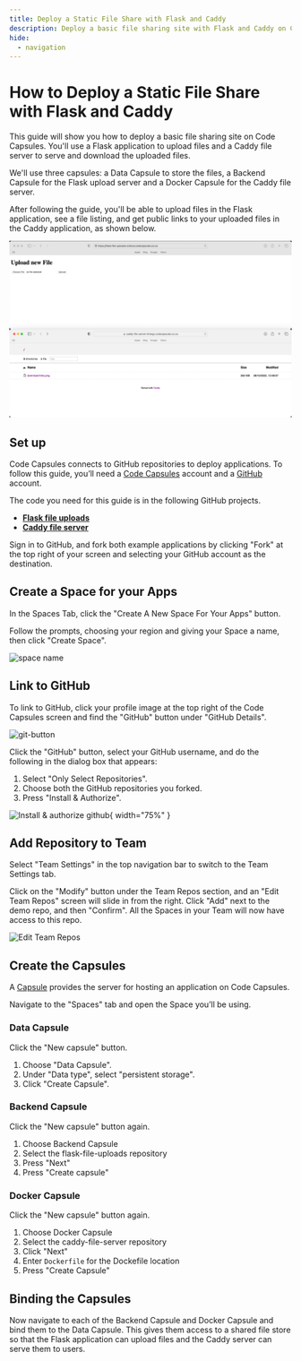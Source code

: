 ```yaml
---
title: Deploy a Static File Share with Flask and Caddy
description: Deploy a basic file sharing site with Flask and Caddy on Code Capsules
hide:
  - navigation
---
```


# How to Deploy a Static File Share with Flask and Caddy

This guide will show you how to deploy a basic file sharing site on Code Capsules. You'll use a Flask application to upload files and a Caddy file server to serve and download the uploaded files.

We'll use three capsules: a Data Capsule to store the files, a Backend Capsule for the Flask upload server and a Docker Capsule for the Caddy file server.

After following the guide, you'll be able to upload files in the Flask application, see a file listing, and get public links to your uploaded files in the Caddy application, as shown below.

![Flask upload server and Caddy file server](../assets/deployment/how-to-deploy-static-file-share-flask-caddy/upload-download.png)

## Set up

Code Capsules connects to GitHub repositories to deploy applications. To follow this guide, you’ll need a [Code Capsules](https://codecapsules.io/) account and a [GitHub](https://github.com/) account.

The code you need for this guide is in the following GitHub projects.

* **[Flask file uploads](https://github.com/codecapsules-io/flask-file-uploads)**
* **[Caddy file server](https://github.com/codecapsules-io/caddy-file-server)**

Sign in to GitHub, and fork both example applications by clicking "Fork" at the top right of your screen and selecting your GitHub account as the destination.

## Create a Space for your Apps

In the Spaces Tab, click the "Create A New Space For Your Apps" button.

Follow the prompts, choosing your region and giving your Space a name, then click "Create Space".

![space name](../assets/deployment/html/space-name.png)

## Link to GitHub

To link to GitHub, click your profile image at the top right of the Code Capsules screen and find the "GitHub" button under "GitHub Details".

![git-button](../assets/deployment/html/git-button.png)

Click the "GitHub" button, select your GitHub username, and do the following in the dialog box that appears:

1. Select "Only Select Repositories".
2. Choose both the GitHub repositories you forked.
3. Press "Install & Authorize".

![Install & authorize github](../assets/deployment/html/github-integration.png){ width="75%" }

## Add Repository to Team

Select "Team Settings" in the top navigation bar to switch to the Team Settings tab.

Click on the "Modify" button under the Team Repos section, and an "Edit Team Repos" screen will slide in from the right. Click "Add" next to the demo repo, and then "Confirm". All the Spaces in your Team will now have access to this repo.

![Edit Team Repos](../assets/deployment/html/team-repos.gif)

## Create the Capsules

A [Capsule](https://codecapsules.io/docs/FAQ/what-is-a-capsule/) provides the server for hosting an application on Code Capsules.

Navigate to the "Spaces" tab and open the Space you’ll be using.

### Data Capsule

Click the "New capsule" button.

1. Choose "Data Capsule".
2. Under "Data type", select "persistent storage".
3. Click "Create Capsule".

### Backend Capsule

Click the "New capsule" button again.

1. Choose Backend Capsule
2. Select the flask-file-uploads repository
3. Press "Next"
4. Press "Create capsule"

### Docker Capsule

Click the "New capsule" button again.

1. Choose Docker Capsule
2. Select the caddy-file-server repository
3. Click "Next"
4. Enter `Dockerfile` for the Dockefile location
5. Press "Create Capsule"

## Binding the Capsules

Now navigate to each of the Backend Capsule and Docker Capsule and bind them to the Data Capsule. This gives them access to a shared file store so that the Flask application can upload files and the Caddy server can serve them to users.

